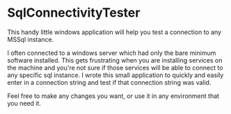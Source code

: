 SqlConnectivityTester
=====================

This handy little windows application will help you test a connection to any MSSql instance.

I often connected to a windows server which had only the bare minimum software installed. 
This gets frustrating when you are installing services on the machine and you're not sure if those services will be
able to connect to any specific sql instance.
I wrote this small application to quickly and easily enter in a connection string and test if that connection string was valid.

Feel free to make any changes you want, or use it in any environment that you need it.
